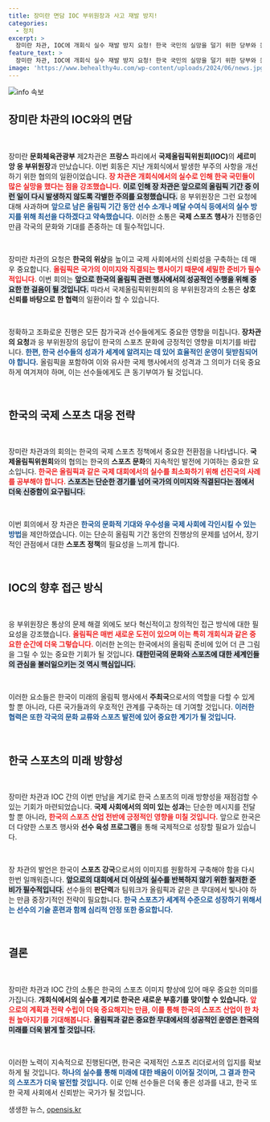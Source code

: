 ```yaml
---
title: 장미란 면담 IOC 부위원장과 사고 재발 방지!
categories:
  - 정치
excerpt: >
  장미란 차관, IOC에 개회식 실수 재발 방지 요청! 한국 국민의 실망을 덜기 위한 당부와 응 부위원장의 사과가 전해졌습니다. 남은 올림픽 기간, 철저한 준비를 약속한 IOC의 의지는? 클릭하여 자세히 알아보세요!
feature_text: >
  장미란 차관, IOC에 개회식 실수 재발 방지 요청! 한국 국민의 실망을 덜기 위한 당부와 응 부위원장의 사과가 전해졌습니다. 남은 올림픽 기간, 철저한 준비를 약속한 IOC의 의지는? 클릭하여 자세히 알아보세요!
image: 'https://www.behealthy4u.com/wp-content/uploads/2024/06/news.jpg'
---
```


<p><img src="https://www.behealthy4u.com/wp-content/uploads/2024/06/news.jpg" alt="info 속보" /></p>

<h2 data-ke-size="size26">장미란 차관의 IOC와의 면담</h2>

<p data-ke-size="size16">&nbsp;</p>

<p>장미란 <b>문화체육관광부</b> 제2차관은 <b>프랑스</b> 파리에서 <b>국제올림픽위원회(IOC)</b>의 <b>세르미앙 응 부위원장</b>과 만났습니다. 이번 회동은 지난 개회식에서 발생한 부주의 사항을 개선하기 위한 협의의 일환이었습니다. <b><span style="color: #ee2323;">장 차관은 개회식에서의 실수로 인해 한국 국민들이 많은 실망을 했다는 점을 강조했습니다.</span></b> <b><span style="background-color: #21538527;">이로 인해 장 차관은 앞으로의 올림픽 기간 중 이런 일이 다시 발생하지 않도록 각별한 주의를 요청했습니다.</span></b> 응 부위원장은 그런 요청에 대해 사과하며 <b><span style="color: #1a5490;">앞으로 남은 올림픽 기간 동안 선수 소개나 메달 수여식 등에서의 실수 방지를 위해 최선을 다하겠다고 약속했습니다.</span></b> 이러한 소통은 <b>국제 스포츠 행사</b>가 진행중인 만큼 각국의 문화와 기대를 존중하는 데 필수적입니다.</p></p>

<p data-ke-size="size16">&nbsp;</p>

<p>장미란 차관의 요청은 <b>한국의 위상</b>을 높이고 국제 사회에서의 신뢰성을 구축하는 데 매우 중요합니다. <b><span style="color: #ee2323;">올림픽은 국가의 이미지와 직결되는 행사이기 때문에 세밀한 준비가 필수적입니다.</span></b> 이번 회의는 <b><span style="background-color: #21538527;">앞으로 한국의 올림픽 관련 행사에서의 성공적인 수행을 위해 중요한 한 걸음이 될 것입니다.</span></b> 따라서 국제올림픽위원회의 응 부위원장과의 소통은 <b>상호 신뢰를 바탕으로 한 협력</b>의 일환이라 할 수 있습니다.</p>

<p data-ke-size="size16">&nbsp;</p>

<p>정확하고 조화로운 진행은 모든 참가국과 선수들에게도 중요한 영향을 미칩니다. <b>장차관의 요청</b>과 응 부위원장의 응답이 한국의 스포츠 문화에 긍정적인 영향을 미치기를 바랍니다. <b><span style="color: #1a5490;">한편, 한국 선수들의 성과가 세계에 알려지는 데 있어 효율적인 운영이 뒷받침되어야 합니다.</span></b> 올림픽을 포함하여 이와 유사한 국제 행사에서의 성격과 그 의미가 더욱 중요하게 여겨져야 하며, 이는 선수들에게도 큰 동기부여가 될 것입니다.</p>

<p data-ke-size="size16">&nbsp;</p>

<h2 data-ke-size="size26">한국의 국제 스포츠 대응 전략</h2>

<p data-ke-size="size16">&nbsp;</p>

<p>장미란 차관과의 회의는 한국의 국제 스포츠 정책에서 중요한 전환점을 나타냅니다. <b>국제올림픽위원회</b>와의 협의는 한국의 <b>스포츠 문화</b>의 지속적인 발전에 기여하는 중요한 요소입니다. <b><span style="color: #ee2323;">한국은 올림픽과 같은 국제 대회에서의 실수를 최소화하기 위해 선진국의 사례를 공부해야 합니다.</span></b> <b><span style="background-color: #21538527;">스포츠는 단순한 경기를 넘어 국가의 이미지와 직결된다는 점에서 더욱 신중함이 요구됩니다.</span></b></p>

<p data-ke-size="size16">&nbsp;</p>

<p>이번 회의에서 장 차관은 <b><span style="color: #1a5490;">한국의 문화적 기대와 우수성을 국제 사회에 각인시킬 수 있는 방법</span></b>을 제안하였습니다. 이는 단순히 올림픽 기간 동안의 진행상의 문제를 넘어서, 장기적인 관점에서 대한 <b>스포츠 정책</b>의 필요성을 느끼게 합니다.</p>

<p data-ke-size="size16">&nbsp;</p>

<h2 data-ke-size="size26">IOC의 향후 접근 방식</h2>

<p data-ke-size="size16">&nbsp;</p>

<p>응 부위원장은 통상의 문제 해결 외에도 보다 혁신적이고 창의적인 접근 방식에 대한 필요성을 강조했습니다. <b><span style="color: #ee2323;">올림픽은 매번 새로운 도전이 있으며 이는 특히 개회식과 같은 중요한 순간에 더욱 그렇습니다.</span></b> 이러한 논의는 한국에서의 올림픽 준비에 있어 더 큰 그림을 그릴 수 있는 중요한 기회가 될 것입니다. <b><span style="background-color: #21538527;">대한민국의 문화와 스포츠에 대한 세계인들의 관심을 불러일으키는 것 역시 핵심입니다.</span></b></p>

<p data-ke-size="size16">&nbsp;</p>

<p>이러한 요소들은 한국이 미래의 올림픽 행사에서 <b>주최국</b>으로서의 역할을 다할 수 있게 할 뿐 아니라, 다른 국가들과의 우호적인 관계를 구축하는 데 기여할 것입니다. <b><span style="color: #1a5490;">이러한 협력은 또한 각국의 문화 교류와 스포츠 발전에 있어 중요한 계기가 될 것입니다.</span></b> </p>

<p data-ke-size="size16">&nbsp;</p>

<h2 data-ke-size="size26">한국 스포츠의 미래 방향성</h2>

<p data-ke-size="size16">&nbsp;</p>

<p>장미란 차관과 IOC 간의 이번 만남을 계기로 한국 스포츠의 미래 방향성을 재점검할 수 있는 기회가 마련되었습니다. <b>국제 사회에서의 의미 있는 성과</b>는 단순한 메시지를 전달할 뿐 아니라, <b><span style="color: #ee2323;">한국의 스포츠 산업 전반에 긍정적인 영향을 미칠 것입니다.</span></b> 앞으로 한국은 더 다양한 스포츠 행사와 <b>선수 육성 프로그램</b>을 통해 국제적으로 성장할 필요가 있습니다.</p>

<p data-ke-size="size16">&nbsp;</p>

<p>장 차관의 발언은 한국이 <b>스포츠 강국</b>으로서의 이미지를 원활하게 구축해야 함을 다시 한번 일깨워줍니다. <b><span style="background-color: #21538527;">앞으로의 대회에서 더 이상의 실수를 반복하지 않기 위한 철저한 준비가 필수적입니다.</span></b> 선수들의 <b>판단력</b>과 팀워크가 올림픽과 같은 큰 무대에서 빛나야 하는 만큼 중장기적인 전략이 필요합니다. <b><span style="color: #1a5490;">한국 스포츠가 세계적 수준으로 성장하기 위해서는 선수의 기술 훈련과 함께 심리적 안정 또한 중요합니다.</span></b></p>

<p data-ke-size="size16">&nbsp;</p>

<h2 data-ke-size="size26">결론</h2>

<p data-ke-size="size16">&nbsp;</p>

<p>장미란 차관과 IOC 간의 소통은 한국의 스포츠 이미지 향상에 있어 매우 중요한 의미를 가집니다. <b>개회식에서의 실수를 계기로 한국은 새로운 부흥기를 맞이할 수 있습니다.</b> <b><span style="color: #ee2323;">앞으로의 계획과 전략 수립이 더욱 중요해지는 만큼, 이를 통해 한국의 <b>스포츠 산업</b>이 한 차원 높아지기를 기대해봅니다.</span></b> <b><span style="background-color: #21538527;">올림픽과 같은 중요한 무대에서의 성공적인 운영은 한국의 미래를 더욱 밝게 할 것입니다.</span></b> </p>

<p data-ke-size="size16">&nbsp;</p>

<p>이러한 노력이 지속적으로 진행된다면, 한국은 국제적인 스포츠 리더로서의 입지를 확보하게 될 것입니다. <b><span style="color: #1a5490;">하나의 실수를 통해 미래에 대한 배움이 이어질 것이며, 그 결과 한국의 스포츠가 더욱 발전할 것입니다.</span></b> 이로 인해 선수들은 더욱 좋은 성과를 내고, 한국 또한 국제 사회에서 신뢰받는 국가가 될 것입니다.</p>
생생한 뉴스, <a href="https://opensis.kr" rel="dofollow">opensis.kr</a>


